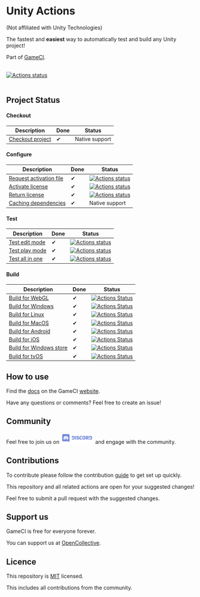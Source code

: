 # Unity Actions

(Not affiliated with Unity Technologies)

The fastest and **easiest** way to automatically test and build any Unity project!

Part of [GameCI](https://game.ci).
<br />
<br />

[![Actions status](https://github.com/game-ci/unity-actions/actions/workflows/main.yml/badge.svg)](https://github.com/game-ci/unity-actions/actions/workflows/main.yml)
<br />
<br />

## Project Status

#### Checkout

| Description             | Done | Status |
|-------------------------|------|--------|
| [Checkout project](https://github.com/actions/checkout) | ✔ | Native support |

#### Configure

| Description             | Done | Status |
|-------------------------|------|--------|
| [Request activation file](https://github.com/marketplace/actions/unity-request-activation-file) | ✔ | [![Actions status](https://github.com/game-ci/unity-request-activation-file/actions/workflows/main.yml/badge.svg)](https://github.com/game-ci/unity-request-activation-file) |
| [Activate license](https://github.com/marketplace/actions/unity-activate) | ✔ | [![Actions status](https://github.com/game-ci/unity-activate/actions/workflows/main.yml/badge.svg)](https://github.com/game-ci/unity-activate) |
| [Return license](https://github.com/marketplace/actions/unity-return-license) | ✔ | [![Actions status](https://github.com/game-ci/unity-return-license/actions/workflows/main.yml/badge.svg)](https://github.com/game-ci/unity-return-license) |
| [Caching dependencies](https://github.com/marketplace/actions/cache)  | ✔ | Native support |

#### Test

| Description             | Done | Status |
|-------------------------|------|--------|
| [Test edit mode](https://github.com/marketplace/actions/unity-test-runner) | ✔ | [![Actions status](https://github.com/game-ci/unity-test-runner/workflows/Actions%20%F0%9F%98%8E/badge.svg)](https://github.com/game-ci/unity-test-runner#edit-mode) |
| [Test play mode](https://github.com/marketplace/actions/unity-test-runner) | ✔ | [![Actions status](https://github.com/game-ci/unity-test-runner/workflows/Actions%20%F0%9F%98%8E/badge.svg)](https://github.com/game-ci/unity-test-runner#play-mode) |
| [Test all in one](https://github.com/marketplace/actions/unity-test-runner) | ✔ | [![Actions status](https://github.com/game-ci/unity-test-runner/workflows/Actions%20%F0%9F%98%8E/badge.svg)](https://github.com/game-ci/unity-test-runner#all-in-one-mode) |

#### Build

| Description             | Done | Status |
|-------------------------|------|--------|
| [Build for WebGL](https://github.com/marketplace/actions/unity-builder) | ✔ | [![Actions Status](https://github.com/game-ci/unity-builder/actions/workflows/build-tests.yml/badge.svg?branch=main)](https://github.com/game-ci/unity-builder/actions/workflows/build-tests.yml) |
| [Build for Windows](https://github.com/marketplace/actions/unity-builder) | ✔ | [![Actions Status](https://github.com/game-ci/unity-builder/actions/workflows/build-tests.yml/badge.svg?branch=main)](https://github.com/game-ci/unity-builder/actions/workflows/build-tests.yml) |
| [Build for Linux](https://github.com/marketplace/actions/unity-builder) | ✔ | [![Actions Status](https://github.com/game-ci/unity-builder/actions/workflows/build-tests.yml/badge.svg?branch=main)](https://github.com/game-ci/unity-builder/actions/workflows/build-tests.yml) |
| [Build for MacOS](https://github.com/marketplace/actions/unity-builder) | ✔ | [![Actions Status](https://github.com/game-ci/unity-builder/actions/workflows/build-tests.yml/badge.svg?branch=main)](https://github.com/game-ci/unity-builder/actions/workflows/build-tests.yml) |
| [Build for Android](https://github.com/marketplace/actions/unity-builder) | ✔ | [![Actions Status](https://github.com/game-ci/unity-builder/actions/workflows/build-tests.yml/badge.svg?branch=main)](https://github.com/game-ci/unity-builder/actions/workflows/build-tests.yml) |
| [Build for iOS](https://github.com/marketplace/actions/unity-builder) | ✔ | [![Actions Status](https://github.com/game-ci/unity-builder/actions/workflows/build-tests.yml/badge.svg?branch=main)](https://github.com/game-ci/unity-builder/actions/workflows/build-tests.yml) |
| [Build for Windows store](https://github.com/marketplace/actions/unity-builder) | ✔ | [![Actions Status](https://github.com/game-ci/unity-builder/actions/workflows/windows-build-tests.yml/badge.svg?branch=main)](https://github.com/game-ci/unity-builder/actions/workflows/windows-build-tests.yml) |
| [Build for tvOS](https://github.com/marketplace/actions/unity-builder) | ✔ | [![Actions Status](https://github.com/game-ci/unity-builder/actions/workflows/windows-build-tests.yml/badge.svg?branch=main)](https://github.com/game-ci/unity-builder/actions/workflows/windows-build-tests.yml) |

## How to use

Find the
[docs](https://game.ci/docs)
on the GameCI
[website](https://game.ci/).

Have any questions or comments? Feel free to create an issue!

## Community

Feel free to join us on
<a href="http://game.ci/discord"><img height="30" src="media/Discord-Logo.svg" alt="Discord" /></a>
and engage with the community.

## Contributions

To contribute please follow the contribution
[guide](./CONTRIBUTING.md)
to get set up quickly.

This repository and all related actions are open for your suggested changes!

Feel free to submit a pull request with the suggested changes.

## Support us

GameCI is free for everyone forever.

You can support us at [OpenCollective](https://opencollective.com/game-ci). 

## Licence

This repository is [MIT](./LICENSE) licensed.

This includes all contributions from the community.
